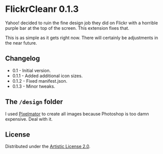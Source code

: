 FlickrCleanr 0.1.3
==================

Yahoo! decided to ruin the fine design job they did on Flickr with a horrible purple bar at the top of the screen. This extension fixes that.

This is as simple as it gets right now. There will certainly be adjustments in the near future.


## Changelog

* 0.1 - Initial version.
* 0.1.1 - Added additional icon sizes.
* 0.1.2 - Fixed manifest.json.
* 0.1.3 - Minor tweaks.


## The `/design` folder

I used [Pixelmator](http://www.pixelmator.com/) to create all images because Photoshop is too damn expensive. Deal with it.


## License

Distributed under the [Artistic License 2.0](http://opensource.org/licenses/artistic-license-2.0.php).
